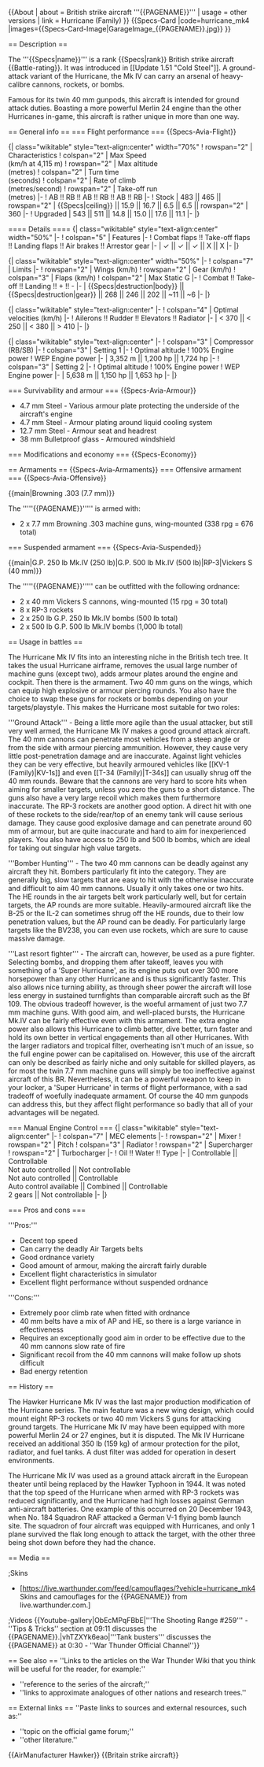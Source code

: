 {{About
| about = British strike aircraft '''{{PAGENAME}}'''
| usage = other versions
| link = Hurricane (Family)
}}
{{Specs-Card
|code=hurricane_mk4
|images={{Specs-Card-Image|GarageImage_{{PAGENAME}}.jpg}}
}}

== Description ==
<!-- ''In the description, the first part should be about the history of and the creation and combat usage of the aircraft, as well as its key features. In the second part, tell the reader about the aircraft in the game. Insert a screenshot of the vehicle, so that if the novice player does not remember the vehicle by name, he will immediately understand what kind of vehicle the article is talking about.'' -->
The '''{{Specs|name}}''' is a rank {{Specs|rank}} British strike aircraft {{Battle-rating}}. It was introduced in [[Update 1.51 "Cold Steel"]]. A ground-attack variant of the Hurricane, the Mk IV can carry an arsenal of heavy-calibre cannons, rockets, or bombs.

Famous for its twin 40 mm gunpods, this aircraft is intended for ground attack duties. Boasting a more powerful Merlin 24 engine than the other Hurricanes in-game, this aircraft is rather unique in more than one way.

== General info ==
=== Flight performance ===
{{Specs-Avia-Flight}}
<!-- ''Describe how the aircraft behaves in the air. Speed, manoeuvrability, acceleration and allowable loads - these are the most important characteristics of the vehicle.'' -->

{| class="wikitable" style="text-align:center" width="70%"
! rowspan="2" | Characteristics
! colspan="2" | Max Speed<br>(km/h at 4,115 m)
! rowspan="2" | Max altitude<br>(metres)
! colspan="2" | Turn time<br>(seconds)
! colspan="2" | Rate of climb<br>(metres/second)
! rowspan="2" | Take-off run<br>(metres)
|-
! AB !! RB !! AB !! RB !! AB !! RB
|-
! Stock
| 483 || 465 || rowspan="2" | {{Specs|ceiling}} || 15.9 || 16.7 || 6.5 || 6.5 || rowspan="2" | 360
|-
! Upgraded
| 543 || 511 || 14.8 || 15.0 || 17.6 || 11.1
|-
|}

==== Details ====
{| class="wikitable" style="text-align:center" width="50%"
|-
! colspan="5" | Features
|-
! Combat flaps !! Take-off flaps !! Landing flaps !! Air brakes !! Arrestor gear
|-
| ✓ || ✓ || ✓ || X || X     <!-- ✓ -->
|-
|}

{| class="wikitable" style="text-align:center" width="50%"
|-
! colspan="7" | Limits
|-
! rowspan="2" | Wings (km/h)
! rowspan="2" | Gear (km/h)
! colspan="3" | Flaps (km/h)
! colspan="2" | Max Static G
|-
! Combat !! Take-off !! Landing !! + !! -
|-
| {{Specs|destruction|body}} || {{Specs|destruction|gear}} || 268 || 246 || 202 || ~11 || ~6
|-
|}

{| class="wikitable" style="text-align:center"
|-
! colspan="4" | Optimal velocities (km/h)
|-
! Ailerons !! Rudder !! Elevators !! Radiator
|-
| < 370 || < 250 || < 380 || > 410
|-
|}

{| class="wikitable" style="text-align:center"
|-
! colspan="3" | Compressor (RB/SB)
|-
! colspan="3" | Setting 1
|-
! Optimal altitude
! 100% Engine power
! WEP Engine power
|-
| 3,352 m || 1,200 hp || 1,724 hp
|-
! colspan="3" | Setting 2
|-
! Optimal altitude
! 100% Engine power
! WEP Engine power
|-
| 5,638 m || 1,150 hp || 1,653 hp
|-
|}

=== Survivability and armour ===
{{Specs-Avia-Armour}}
<!-- ''Examine the survivability of the aircraft. Note how vulnerable the structure is and how secure the pilot is, whether the fuel tanks are armoured, etc. Describe the armour, if there is any, and also mention the vulnerability of other critical aircraft systems.'' -->

* 4.7 mm Steel - Various armour plate protecting the underside of the aircraft's engine
* 4.7 mm Steel - Armour plating around liquid cooling system
* 12.7 mm Steel - Armour seat and headrest
* 38 mm Bulletproof glass - Armoured windshield

=== Modifications and economy ===
{{Specs-Economy}}

== Armaments ==
{{Specs-Avia-Armaments}}
=== Offensive armament ===
{{Specs-Avia-Offensive}}
<!-- ''Describe the offensive armament of the aircraft, if any. Describe how effective the cannons and machine guns are in a battle, and also what belts or drums are better to use. If there is no offensive weaponry, delete this subsection.'' -->
{{main|Browning .303 (7.7 mm)}}

The '''''{{PAGENAME}}''''' is armed with:

* 2 x 7.7 mm Browning .303 machine guns, wing-mounted (338 rpg = 676 total)

=== Suspended armament ===
{{Specs-Avia-Suspended}}
<!-- ''Describe the aircraft's suspended armament: additional cannons under the wings, bombs, rockets and torpedoes. This section is especially important for bombers and attackers. If there is no suspended weaponry remove this subsection.'' -->
{{main|G.P. 250 lb Mk.IV (250 lb)|G.P. 500 lb Mk.IV (500 lb)|RP-3|Vickers S (40 mm)}}

The '''''{{PAGENAME}}''''' can be outfitted with the following ordnance:

* 2 x 40 mm Vickers S cannons, wing-mounted (15 rpg = 30 total)
* 8 x RP-3 rockets
* 2 x 250 lb G.P. 250 lb Mk.IV bombs (500 lb total)
* 2 x 500 lb G.P. 500 lb Mk.IV bombs (1,000 lb total)

== Usage in battles ==
<!-- ''Describe the tactics of playing in the aircraft, the features of using aircraft in a team and advice on tactics. Refrain from creating a "guide" - do not impose a single point of view, but instead, give the reader food for thought. Examine the most dangerous enemies and give recommendations on fighting them. If necessary, note the specifics of the game in different modes (AB, RB, SB).'' -->
The Hurricane Mk IV fits into an interesting niche in the British tech tree. It takes the usual Hurricane airframe, removes the usual large number of machine guns (except two), adds armour plates around the engine and cockpit. Then there is the armament. Two 40 mm guns on the wings, which can equip high explosive or armour piercing rounds. You also have the choice to swap these guns for rockets or bombs depending on your targets/playstyle. This makes the Hurricane most suitable for two roles:

'''Ground Attack''' - Being a little more agile than the usual attacker, but still very well armed, the Hurricane Mk IV makes a good ground attack aircraft. The 40 mm cannons can penetrate most vehicles from a steep angle or from the side with armour piercing ammunition. However, they cause very little post-penetration damage and are inaccurate. Against light vehicles they can be very effective, but heavily armoured vehicles like [[KV-1 (Family)|KV-1s]] and even [[T-34 (Family)|T-34s]] can usually shrug off the 40 mm rounds. Beware that the cannons are very hard to score hits when aiming for smaller targets, unless you zero the guns to a short distance. The guns also have a very large recoil which makes them furthermore inaccurate. The RP-3 rockets are another good option. A direct hit with one of these rockets to the side/rear/top of an enemy tank will cause serious damage. They cause good explosive damage and can penetrate around 60 mm of armour, but are quite inaccurate and hard to aim for inexperienced players. You also have access to 250 lb and 500 lb bombs, which are ideal for taking out singular high value targets.

'''Bomber Hunting''' - The two 40 mm cannons can be deadly against any aircraft they hit. Bombers particularly fit into the category. They are generally big, slow targets that are easy to hit with the otherwise inaccurate and difficult to aim 40 mm cannons. Usually it only takes one or two hits. The HE rounds in the air targets belt work particularly well, but for certain targets, the AP rounds are more suitable. Heavily-armoured aircraft like the B-25 or the IL-2 can sometimes shrug off the HE rounds, due to their low penetration values, but the AP round can be deadly. For particularly large targets like the BV238, you can even use rockets, which are sure to cause massive damage.

'''Last resort fighter''' - The aircraft can, however, be used as a pure fighter. Selecting bombs, and dropping them after takeoff, leaves you with something of a 'Super Hurricane', as its engine puts out over 300 more horsepower than any other Hurricane and is thus significantly faster. This also allows nice turning ability, as through sheer power the aircraft will lose less energy in sustained turnfights than comparable aircraft such as the Bf 109. The obvious tradeoff however, is the woeful armament of just two 7.7 mm machine guns. With good aim, and well-placed bursts, the Hurricane Mk.IV can be fairly effective even with this armament. The extra engine power also allows this Hurricane to climb better, dive better, turn faster and hold its own better in vertical engagements than all other Hurricanes. With the larger radiators and tropical filter, overheating isn't much of an issue, so the full engine power can be capitalised on. However, this use of the aircraft can only be described as fairly niche and only suitable for skilled players, as for most the twin 7.7 mm machine guns will simply be too ineffective against aircraft of this BR. Nevertheless, it can be a powerful weapon to keep in your locker, a 'Super Hurricane' in terms of flight performance, with a sad tradeoff of woefully inadequate armament. Of course the 40 mm gunpods can address this, but they affect flight performance so badly that all of your advantages will be negated.

=== Manual Engine Control ===
{| class="wikitable" style="text-align:center"
|-
! colspan="7" | MEC elements
|-
! rowspan="2" | Mixer
! rowspan="2" | Pitch
! colspan="3" | Radiator
! rowspan="2" | Supercharger
! rowspan="2" | Turbocharger
|-
! Oil !! Water !! Type
|-
| Controllable || Controllable<br>Not auto controlled || Not controllable<br>Not auto controlled || Controllable<br>Auto control available || Combined || Controllable<br>2 gears || Not controllable
|-
|}

=== Pros and cons ===
<!-- ''Summarise and briefly evaluate the vehicle in terms of its characteristics and combat effectiveness. Mark its pros and cons in the bulleted list. Try not to use more than 6 points for each of the characteristics. Avoid using categorical definitions such as "bad", "good" and the like - use substitutions with softer forms such as "inadequate" and "effective".'' -->

'''Pros:'''

* Decent top speed
* Can carry the deadly Air Targets belts
* Good ordnance variety
* Good amount of armour, making the aircraft fairly durable
* Excellent flight characteristics in simulator
* Excellent flight performance without suspended ordnance

'''Cons:'''

* Extremely poor climb rate when fitted with ordnance
* 40 mm belts have a mix of AP and HE, so there is a large variance in effectiveness
* Requires an exceptionally good aim in order to be effective due to the 40 mm cannons slow rate of fire
* Significant recoil from the 40 mm cannons will make follow up shots difficult
* Bad energy retention

== History ==
<!-- ''Describe the history of the creation and combat usage of the aircraft in more detail than in the introduction. If the historical reference turns out to be too long, take it to a separate article, taking a link to the article about the vehicle and adding a block "/History" (example: <nowiki>https://wiki.warthunder.com/(Vehicle-name)/History</nowiki>) and add a link to it here using the <code>main</code> template. Be sure to reference text and sources by using <code><nowiki><ref></ref></nowiki></code>, as well as adding them at the end of the article with <code><nowiki><references /></nowiki></code>. This section may also include the vehicle's dev blog entry (if applicable) and the in-game encyclopedia description (under <code><nowiki>=== In-game description ===</nowiki></code>, also if applicable).'' -->

The Hawker Hurricane Mk IV was the last major production modification of the Hurricane series. The main feature was a new wing design, which could mount eight RP-3 rockets or two 40 mm Vickers S guns for attacking ground targets. The Hurricane Mk IV may have been equipped with more powerful Merlin 24 or 27 engines, but it is disputed. The Mk IV Hurricane received an additional 350 lb (159 kg) of armour protection for the pilot, radiator, and fuel tanks. A dust filter was added for operation in desert environments.

The Hurricane Mk IV was used as a ground attack aircraft in the European theater until being replaced by the Hawker Typhoon in 1944. It was noted that the top speed of the Hurricane when armed with RP-3 rockets was reduced significantly, and the Hurricane had high losses against German anti-aircraft batteries. One example of this occurred on 20 December 1943, when No. 184 Squadron RAF attacked a German V-1 flying bomb launch site. The squadron of four aircraft was equipped with Hurricanes, and only 1 plane survived the flak long enough to attack the target, with the other three being shot down before they had the chance.

== Media ==
<!-- ''Excellent additions to the article would be video guides, screenshots from the game, and photos.'' -->

;Skins

* [https://live.warthunder.com/feed/camouflages/?vehicle=hurricane_mk4 Skins and camouflages for the {{PAGENAME}} from live.warthunder.com.]

;Videos
{{Youtube-gallery|ObEcMPqFBbE|'''The Shooting Range #259''' - ''Tips & Tricks'' section at 09:11 discusses the {{PAGENAME}}.|vhTZXYk6eao|'''Tank busters''' discusses the {{PAGENAME}} at 0:30 - ''War Thunder Official Channel''}}

== See also ==
''Links to the articles on the War Thunder Wiki that you think will be useful for the reader, for example:''

* ''reference to the series of the aircraft;''
* ''links to approximate analogues of other nations and research trees.''

== External links ==
''Paste links to sources and external resources, such as:''

* ''topic on the official game forum;''
* ''other literature.''

{{AirManufacturer Hawker}}
{{Britain strike aircraft}}